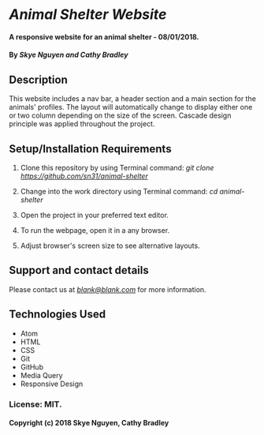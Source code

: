 # _Animal Shelter Website_

#### A responsive website for an animal shelter - 08/01/2018.

#### By _Skye Nguyen and Cathy Bradley_

## Description

This website includes a nav bar, a header section and a main section for the animals' profiles. The layout will automatically change to display either one or two column depending on the size of the screen. Cascade design principle was applied throughout the project.

## Setup/Installation Requirements

1. Clone this repository by using Terminal command:
*git clone https://github.com/sn31/animal-shelter*

2. Change into the work directory using Terminal command:
*cd animal-shelter*

3. Open the project in your preferred text editor.

4. To run the webpage, open it in a any browser.

5. Adjust browser's screen size to see alternative layouts.

## Support and contact details

Please contact us at *blank@blank.com* for more information.

## Technologies Used

* Atom
* HTML
* CSS
* Git
* GitHub
* Media Query
* Responsive Design

### License: MIT.

#### Copyright (c) 2018 Skye Nguyen, Cathy Bradley
